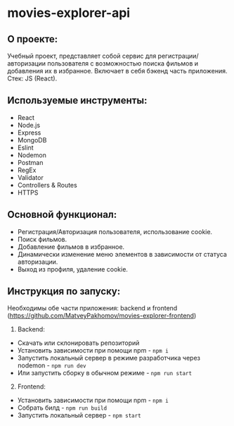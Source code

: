 # **movies-explorer-api**

## О проекте:
Учебный проект, представляет собой сервис для регистрации/авторизации пользователя с возможностью поиска фильмов и добавления их в избранное.
Включает в себя бэкенд часть приложения.<br>
Стек: JS (React).

## Используемые инструменты:
- React
- Node.js
- Express
- MongoDB
- Eslint
- Nodemon
- Postman
- RegEx
- Validator
- Controllers & Routes
- HTTPS

## Основной функционал:
- Регистрация/Авторизация пользователя, использование cookie.
- Поиск фильмов.
- Добавление фильмов в избранное.
- Динамически изменение меню элементов в зависимости от статуса авторизации.
- Выход из профиля, удаление cookie.

## Инструкция по запуску:
  Необходимы обе части приложения: backend и frontend (https://github.com/MatveyPakhomov/movies-explorer-frontend)<br>
1. Backend:
- Скачать или склонировать репозиторий
- Установить зависимости при помощи npm - `npm i`
- Запустить локальный сервер в режиме разработчика через nodemon - `npm run dev`
- Или запустить сборку в обычном режиме - `npm run start`<br>

2. Frontend:
- Установить зависимости при помощи npm - `npm i`
- Собрать билд - `npm run build`
- Запустить локальный сервер - `npm start`
